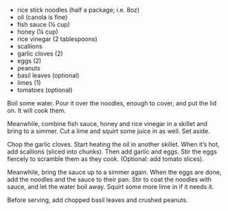   * rice stick noodles (half a package; i.e. 8oz)
  * oil (canola is fine)
  * fish sauce (¼ cup)
  * honey (¼ cup)
  * rice vinegar (2 tablespoons)
  * scallions
  * garlic cloves (2)
  * eggs (2)
  * peanuts
  * basil leaves (optional)
  * limes (1)
  * tomatoes (optional)

Boil some water. Pour it over the noodles, enough to cover, and put the lid on. It will cook them. 

Meanwhile, combine fish sauce, honey and rice vinegar in a skillet and bring to a simmer. Cut a lime and squirt some juice in as well. Set aside.

Chop the garlic cloves. Start heating the oil in another skillet. When it’s hot, add scallions (sliced into chunks). Then add garlic and eggs. Stir the eggs fiercely to scramble them as they cook. (Optional: add tomato slices).

Meanwhile, bring the sauce up to a simmer again. When the eggs are done, add the noodles and the sauce to their pan. Stir to coat the noodles with sauce, and let the water boil away. Squirt some more lime in if it needs it.

Before serving, add chopped basil leaves and crushed peanuts.
